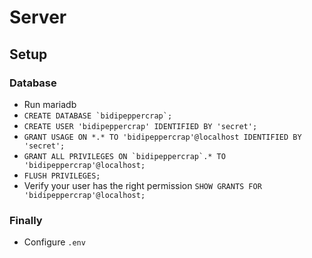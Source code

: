 # Server

## Setup

### Database

- Run mariadb
- ``CREATE DATABASE `bidipeppercrap`;``
- `CREATE USER 'bidipeppercrap' IDENTIFIED BY 'secret';`
- `GRANT USAGE ON *.* TO 'bidipeppercrap'@localhost IDENTIFIED BY 'secret';`
- ``GRANT ALL PRIVILEGES ON `bidipeppercrap`.* TO 'bidipeppercrap'@localhost;``
- `FLUSH PRIVILEGES;`
- Verify your user has the right permission `SHOW GRANTS FOR 'bidipeppercrap'@localhost;`

### Finally

- Configure `.env`